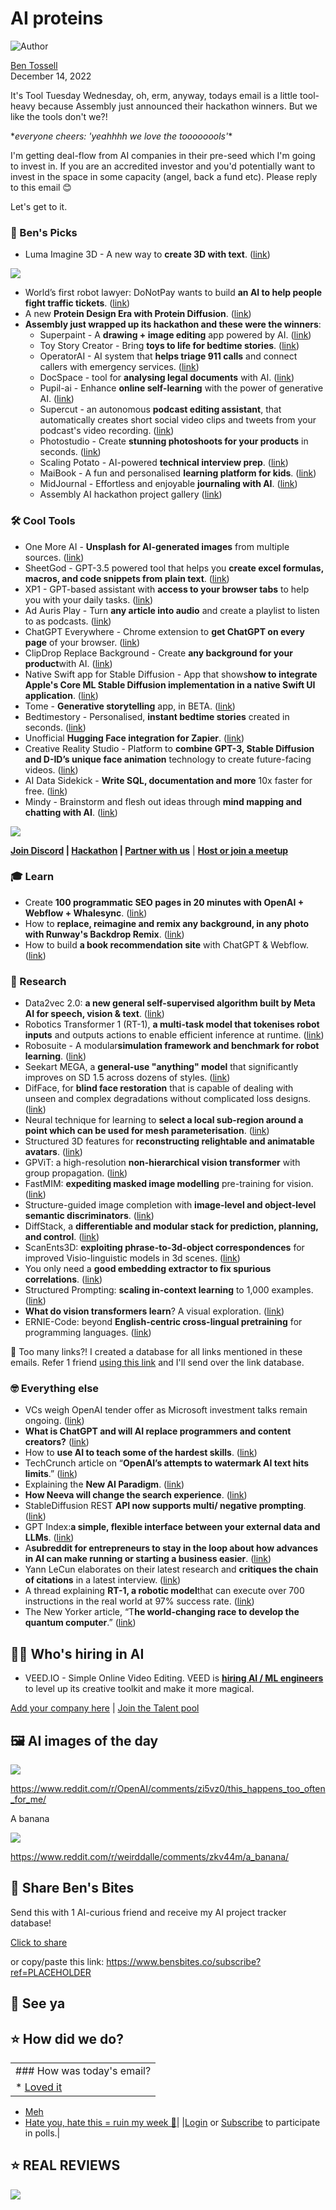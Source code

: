 # AI proteins

![Author](https://media.beehiiv.com/cdn-cgi/image/fit=scale-down,format=auto,onerror=redirect,quality=80/uploads/user/profile_picture/fc858b4d-39e3-4be1-abf4-2b55504e21a2/thumb_uJ4UYake_400x400.jpg)

[Ben Tossell](https://www.twitter.com/bentossell)\
December 14, 2022

It's Tool Tuesday Wednesday, oh, erm, anyway, todays email is a little tool-heavy because Assembly just announced their hackathon winners. But we like the tools don't we?!

\**everyone cheers: 'yeahhhh we love the toooooools'*\*

I'm getting deal-flow from AI companies in their pre-seed which I'm going to invest in. If you are an accredited investor and you'd potentially want to invest in the space in some capacity (angel, back a fund etc). Please reply to this email 😊

Let's get to it.

### **🤌 Ben's Picks**

- Luma Imagine 3D - A new way to **create 3D with text**. ([<u>link</u>](https://captures.lumalabs.ai/imagine))

![](https://media.beehiiv.com/cdn-cgi/image/fit=scale-down,format=auto,onerror=redirect,quality=80/uploads/asset/file/a0dd0ae3-2da7-48fa-a46b-97ff3b15b323/Screenshot_2022-12-14_at_13.07.16.png)

- World’s first robot lawyer: DoNotPay wants to build **an AI to help people fight traffic tickets**. (<u>[link](https://www.theverge.com/2022/12/13/23505873/donotpay-negotiate-bills-ai-chatbot)</u>)
- A new **Protein Design Era with Protein Diffusion**. ([<u>link</u>](https://stephanheijl.com/rfdiffusion.html))
- **Assembly just wrapped up its hackathon and these were the winners**:
  - Superpaint - A **drawing + image editing** app powered by AI. ([<u>link</u>](https://superpaint.io/))
  - Toy Story Creator - Bring **toys to life for bedtime stories**. ([<u>link</u>](https://www.toystorycreator.com/))
  - OperatorAI - AI system that **helps triage 911 calls** and connect callers with emergency services. ([<u>link</u>](https://www.operatorai.tech/))
  - DocSpace - tool for **analysing legal documents** with AI. ([<u>link</u>](https://docspace.ai/))
  - Pupil-ai - Enhance **online self-learning** with the power of generative AI. ([<u>link</u>](https://devpost.com/software/pupil-ai))
  - Supercut - an autonomous **podcast editing assistant**, that automatically creates short social video clips and tweets from your podcast's video recording. ([<u>link</u>](https://supercut.vercel.app/))
  - Photostudio - Create **stunning photoshoots for your products** in seconds. ([<u>link</u>](https://product-photography.vercel.app/))
  - Scaling Potato - AI-powered **technical interview prep**. ([<u>link</u>](https://ai-interview.vercel.app/))
  - MaiBook - A fun and personalised **learning platform for kids**. ([<u>link</u>](https://maibook.co/))
  - MidJournal - Effortless and enjoyable **journaling with AI**. ([<u>link</u>](https://midjournal.herokuapp.com/))
  - Assembly AI hackathon project gallery ([<u>link</u>](https://assemblyai-hackathon.devpost.com/project-gallery))

### **🛠️ Cool Tools**

- One More AI - **Unsplash for AI-generated images** from multiple sources. ([<u>link</u>](https://onemoreai.com/))
- ​​SheetGod - GPT-3.5 powered tool that helps you **create excel formulas, macros, and code snippets from plain text**. ([<u>link</u>](https://www.boloforms.com/sheetgod/))
- XP1 - GPT-based assistant with **access to your browser tabs** to help you with your daily tasks. ([<u>link</u>](https://xp1.dust.tt/?ref=producthunt))
- Ad Auris Play - Turn **any article into audio** and create a playlist to listen to as podcasts. ([<u>link</u>](https://play.ad-auris.com/?ref=producthunt))
- ChatGPT Everywhere - Chrome extension to **get ChatGPT on every page** of your browser. ([<u>link</u>](https://chrome.google.com/webstore/detail/chatgpt-everywhere-google/jcpijhoapodijpdpnbpgjjmjlipbcmmp))
- ClipDrop Replace Background - Create **any background for your product**with AI. ([<u>link</u>](https://clipdrop.co/replace-background))
- Native Swift app for Stable Diffusion - App that shows**how to integrate Apple's Core ML Stable Diffusion implementation in a native Swift UI application**. ([<u>link</u>](https://github.com/huggingface/swift-coreml-diffusers))
- Tome - **Generative storytelling** app, in BETA. ([<u>link</u>](https://beta.tome.app/))
- Bedtimestory - Personalised, **instant bedtime stories** created in seconds. ([<u>link</u>](https://www.bedtimestory.ai/))
- Unofficial **Hugging Face integration for Zapier**. ([<u>link</u>](https://twitter.com/yoheinakajima/status/1602902350238453760?s=12\&t=kN9ooR1_cIgr64e1J9oudg))
- Creative Reality Studio - Platform to **combine GPT-3, Stable Diffusion and D-ID’s unique face animation** technology to create future-facing videos. ([<u>link</u>](https://studio.d-id.com/?ref=producthunt))
- ‍AI Data Sidekick - **Write SQL, documentation and more** 10x faster for free. ([<u>link</u>](https://www.airops.com/))
- Mindy - Brainstorm and flesh out ideas through **mind mapping and chatting with AI**. (<u>[link](https://vzakharov.github.io/mindy/)</u>)

![](https://media.beehiiv.com/cdn-cgi/image/fit=scale-down,format=auto,onerror=redirect,quality=80/uploads/asset/file/94e8fd0e-bf20-4493-a607-23a8a3d87b8f/Fj3r5tsWIAE81ui.jpeg)

**[Join Discord](https://discord.gg/qd92NKjDdE) | [Hackathon](https://vanilla-peach-484.notion.site/Ben-s-Bites-AI-Hackathon-27k-324b3e8b3d474a12a2e828b7ac45f9f9) | [Partner with us](https://sponsor.bensbites.co/)** | [**Host or join a meetup**](https://meetups.bensbites.co/)

### **🎓 Learn**

- Create **100 programmatic SEO pages in 20 minutes with OpenAI + Webflow + Whalesync**. ([<u>link</u>](https://www.youtube.com/watch?v=SXnOeyO9kOQ))
- How to **replace, reimagine and remix any background, in any photo with Runway's Backdrop Remix**. ([<u>link</u>](https://twitter.com/runwayml/status/1602657819483947010?s=20\&t=gAKMo1d5OKZQRhyl4amp2w))
- How to build **a book recommendation site** with ChatGPT & Webflow. ([<u>link</u>](https://www.youtube.com/watch?v=8_GD11Q-oGg))

### **🔬 Research**

- Data2vec 2.0: **a new general self-supervised algorithm built by Meta AI for speech, vision & text**. ([<u>link</u>](https://ai.facebook.com/blog/ai-self-supervised-learning-data2vec/?utm_source=twitter\&utm_medium=organic_social\&utm_id=blog\&utm_content=technical_deep_dive))
- Robotics Transformer 1 (RT-1), **a multi-task model that tokenises robot inputs** and outputs actions to enable efficient inference at runtime. ([<u>link</u>](https://ai.googleblog.com/2022/12/rt-1-robotics-transformer-for-real.html))
- Robosuite - A modular**simulation framework and benchmark for robot learning**. ([<u>link</u>](http://robosuite.ai/))
- Seekart MEGA, a **general-use "anything" model** that significantly improves on SD 1.5 across dozens of styles. ([<u>link</u>](https://huggingface.co/coreco/seek.art_MEGA))
- DifFace, for **blind face restoration** that is capable of dealing with unseen and complex degradations without complicated loss designs. ([<u>link</u>](https://arxiv.org/abs/2212.06512))
- Neural technique for learning to **select a local sub-region around a point which can be used for mesh parameterisation**. ([<u>link</u>](https://arxiv.org/abs/2212.06344))
- Structured 3D features for **reconstructing relightable and animatable avatars**. ([<u>link</u>](https://arxiv.org/abs/2212.06820))
- GPViT: a high-resolution **non-hierarchical vision transformer** with group propagation. ([<u>link</u>](https://t.co/7UgzDiuTu6))
- FastMIM: **expediting masked image modelling** pre-training for vision. ([<u>link</u>](https://t.co/nPLAsuKAbI))
- Structure-guided image completion with **image-level and object-level semantic discriminators**. ([<u>link</u>](https://arxiv.org/abs/2212.06310))
- DiffStack, a **differentiable and modular stack for prediction, planning, and control**. ([<u>link</u>](https://arxiv.org/abs/2212.06437))
- ScanEnts3D: **exploiting phrase-to-3d-object correspondences** for improved Visio-linguistic models in 3d scenes. ([<u>link</u>](https://arxiv.org/abs/2212.06250))
- You only need a **good embedding extractor to fix spurious correlations**. ([<u>link</u>](https://t.co/SYmWt8Vtmn))
- Structured Prompting: **scaling in-context learning** to 1,000 examples. ([<u>link</u>](https://t.co/2bI3szwnrl))
- **What do vision transformers learn**? A visual exploration. ([<u>link</u>](https://t.co/0xJ8UyglHP))
- ERNIE-Code: beyond **English-centric cross-lingual pretraining** for programming languages. ([<u>link</u>](https://t.co/lH2krUY0IR))

👋 Too many links?! I created a database for all links mentioned in these emails. Refer 1 friend [using this link](https://www.bensbites.co/subscribe?ref=PLACEHOLDER) and I'll send over the link database.

### **🤓 Everything else**

- ​​VCs weigh OpenAI tender offer as Microsoft investment talks remain ongoing. ([link](https://www.newcomer.co/p/vcs-weigh-openai-tender-offer-as))
- **What is ChatGPT and will AI replace programmers and content creators?** ([<u>link</u>](https://www.youtube.com/watch?v=qmT5nDBhnx8))
- How to **use AI to teach some of the hardest skills**. ([<u>link</u>](https://oneusefulthing.substack.com/p/how-to-use-ai-to-teach-some-of-the))
- TechCrunch article on “**OpenAI’s attempts to watermark AI text hits limits**.” ([<u>link</u>](https://techcrunch.com/2022/12/10/openais-attempts-to-watermark-ai-text-hit-limits/))
- Explaining the **New AI Paradigm**. ([<u>link</u>](https://www.joincolossus.com/episodes/77957344/lowin-explaining-the-new-ai-paradigm?tab=transcript))
- **How Neeva will change the search experience**. ([<u>link</u>](https://twitter.com/RamaswmySridhar/status/1602334539216396288))
- StableDiffusion REST **API now supports multi/ negative prompting**. ([<u>link</u>](https://twitter.com/cantrell/status/1602692426560376832))
- GPT Index:**a simple, flexible interface between your external data and LLMs**. ([<u>link</u>](https://gpt-index.readthedocs.io/en/latest/))
- A**subreddit for entrepreneurs to stay in the loop about how advances in AI can make running or starting a business easier**. ([<u>link</u>](https://www.reddit.com/r/AIforEntrepreneurs/))
- Yann LeCun elaborates on their latest research and **critiques the chain of citations** in a latest interview. ([<u>link</u>](https://analyticsindiamag.com/angels-demons-of-ai/))
- A thread explaining **RT-1, a robotic model**that can execute over 700 instructions in the real world at 97% success rate. ([<u>link</u>](https://twitter.com/hausman_k/status/1602720768965898240?s=12\&t=BepnGqtZkDtoeKXIM578JQ))
- The New Yorker article, “T**he world-changing race to develop the quantum computer**.” ([<u>link</u>](https://www.newyorker.com/magazine/2022/12/19/the-world-changing-race-to-develop-the-quantum-computer))

## **🧑‍💻 Who's hiring in AI**

- VEED.IO - Simple Online Video Editing. VEED is **[hiring AI / ML engineers](https://veed.teamtailor.com/jobs/2145526-senior-software-engineer-ai-team)** to level up its creative toolkit and make it more magical.

[Add your company here](https://bensbites.pallet.com/hire) | [Join the Talent pool](https://bensbites.pallet.com/talent/welcome?referral=true\&step=welcome\&pallet=)

## **🖼 AI images of the day**

![](https://media.beehiiv.com/cdn-cgi/image/fit=scale-down,format=auto,onerror=redirect,quality=80/uploads/asset/file/024920e6-5221-4f2e-8f29-c4a08ded0793/he2gn5fge55a1.png)

<https://www.reddit.com/r/OpenAI/comments/zi5vz0/this_happens_too_often_for_me/>

A banana

![](https://media.beehiiv.com/cdn-cgi/image/fit=scale-down,format=auto,onerror=redirect,quality=80/uploads/asset/file/2d7a24e5-58ce-4c90-a592-ee7c27a0e164/dcnsfgtsxn5a1.jpg)

<https://www.reddit.com/r/weirddalle/comments/zkv44m/a_banana/>

## **🤗 Share Ben's Bites**

Send this with 1 AI-curious friend and receive my AI project tracker database!

[Click to share](https://www.bensbites.co/subscribe?ref=PLACEHOLDER)

or copy/paste this link: https://www.bensbites.co/subscribe?ref=PLACEHOLDER

## **👋 See ya**

## **⭐️ How did we do?**

||
|:---|
|### How was today's email?|
|\* [Loved it](https://www.bensbites.co/login)

- [Meh](https://www.bensbites.co/login)
- [Hate you, hate this = ruin my week 🥹](https://www.bensbites.co/login)|
  |[Login](https://www.bensbites.co/login) or [Subscribe](https://www.bensbites.co/subscribe) to participate in polls.|

## **⭐️ REAL** REVIEWS

![](https://media.beehiiv.com/cdn-cgi/image/fit=scale-down,format=auto,onerror=redirect,quality=80/uploads/asset/file/c8a91ecd-5477-493e-bb9d-9ed8f04bde24/Screenshot_2022-12-13_at_14.55.58.png)
